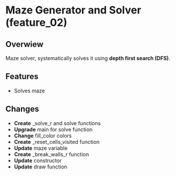 # Maze Generator and Solver (feature_02)

## Overwiew

Maze solver, systematically solves it using **depth first search (DFS)**.

## Features

- Solves maze

## Changes

- **Create** _solve_r and solve functions
- **Upgrade** main for solve function
- **Change** fill_color colors
- **Create** _reset_cells_visited function
- **Update** maze variable
- **Create** _break_walls_r function
- **Update** constructor
- **Update** draw function
